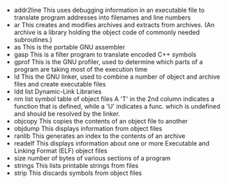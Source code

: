 * addr2line This uses debugging information in an executable file 
	    to translate program addresses into filenames and line 
	    numbers
* ar	    This creates and modifies archives and extracts from 
	    archives. (An archive is a library holding the object 
	    code of commonly needed subroutines.)
* as	    This is the portable GNU assembler
* gasp	    This is a filter program to translate encoded C++ symbols
* gprof	    This is the GNU profiler, used to determine which parts 
	    of a program are taking most of the execution time
* ld	    This the GNU linker, used to combine a number of object 
	    and archive files and create executable files
* ldd	    list Dynamic-Link Libraries
* nm	    list symbol table of object files
	    A 'T' in the 2nd column indicates a function that is 
	    defined, while a 'U' indicates a func. which is 
	    undefined and should be resolved by the linker. 
* objcopy   This copies the contents of an object file to another 
* objdump   This displays information from object files
* ranlib    This generates an index to the contents of an archive
* readelf   This displays information about one or more Executable 
	    and Linking Format (ELF) object files
* size	    number of bytes of various sections of a program
* strings   This lists printable strings from files
* strip	    This discards symbols from object files
